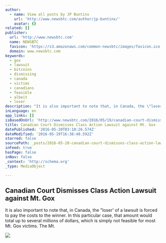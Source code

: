 ```yaml
---
author:
  - name: View all posts by JP Buntinx
    url: 'http://www.newsbtc.com/author/jp-buntinx/'
    avatar: {}
related: []
publisher:
  url: 'http://www.newsbtc.com'
  name: NEWSBTC
  favicon: 'https://s3.amazonaws.com/common-newsbtc/images/favicon.ico'
  domain: www.newsbtc.com
keywords:
  - gox
  - lawsuit
  - bitcoins
  - dismissing
  - canada
  - victims
  - canadians
  - feasible
  - albeit
  - loser
description: "It is also important to note that, in Canada, the \"loser' of a lawsuit is forced to pay the costs to the winner. In this particular case, that amount would total up to several millions of dollars, which is simply not feasible for most Mt. Gox victims. The Mt."
inLanguage: en
app_links: []
isBasedOnUrl: 'http://www.newsbtc.com/2016/05/19/canadian-court-dismisses-class-action-lawsuit-mt-gox/'
title: Canadian Court Dismisses Class Action Lawsuit against Mt. Gox
datePublished: '2016-05-20T03:10:26.574Z'
dateModified: '2016-05-19T16:38:48.592Z'
starred: false
sourcePath: _posts/2016-05-20-canadian-court-dismisses-class-action-lawsuit-against-mt-go.md
inFeed: true
hasPage: false
inNav: false
_context: 'http://schema.org'
_type: MediaObject

---
```

<article style=""><h1>Canadian Court Dismisses Class Action Lawsuit against Mt. Gox</h1><p>It is also important to note that, in Canada, the "loser' of a lawsuit is forced to pay the costs to the winner. In this particular case, that amount would total up to several millions of dollars, which is simply not feasible for most Mt. Gox victims. The Mt.</p><img src="http://s3.amazonaws.com/main-newsbtc-images/2016/05/19141733/Canadian-Court-Dismisses-Class-Action-Lawsuit-against-Mt.-Gox.jpg" /></article>
